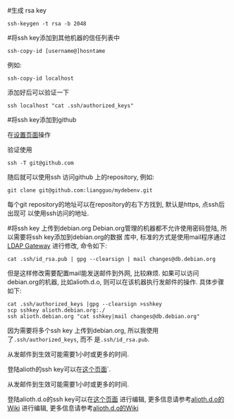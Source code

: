 #生成 rsa key 

```
ssh-keygen -t rsa -b 2048
```

#将ssh key添加到其他机器的信任列表中

```
ssh-copy-id [username@]hosntame
```
例如:
```
ssh-copy-id localhost
```

添加好后可以验证一下
```
ssh localhost "cat .ssh/authorized_keys"
```

#将ssh key添加到github

在[设置页面](https://github.com/settings/ssh)操作

验证使用
```
ssh -T git@github.com
```
随后就可以使用ssh 访问github 上的repository, 例如:
```
git clone git@github.com:liangguo/mydebenv.git
```
每个git repository的地址可以在repository的右下方找到, 默认是https, 点ssh后出现可
以使用ssh访问的地址.

#将ssh key 上传到debian.org
Debian.org管理的机器都不允许使用密码登陆, 所以需要将ssh key添加到debian.org的数据
库中, 标准的方式是使用mail程序通过[LDAP Gateway](https://db.debian.org/doc-mail.html)
进行修改, 命令如下:
```
cat .ssh/id_rsa.pub | gpg --clearsign | mail changes@db.debian.org
```
但是这样修改需要配置mail能发送邮件到外网, 比较麻烦. 如果可以访问debian.org的机器,
比如alioth.d.o, 则可以在该机器执行发邮件的操作. 具体步骤如下:

```
cat .ssh/authorized_keys |gpg --clearsign >sshkey
scp sshkey alioth.debian.org:./
ssh alioth.debian.org "cat sshkey|mail changes@db.debian.org"
```

因为需要将多个ssh key 上传到debian.org, 所以我使用了`.ssh/authorized_keys`, 而不
是`.ssh/id_rsa.pub`. 

从发邮件到生效可能需要1小时或更多的时间. 

登陆alioth的ssh key可以在[这个页面](https://alioth.debian.org/account/editsshkeys.php)`. 

从发邮件到生效可能需要1小时或更多的时间. 

登陆alioth.d.o的ssh key可以在[这个页面](https://alioth.debian.org/account/editsshkeys.php)
进行编辑, 更多信息请参考[alioth.d.o的Wiki](https://wiki.debian.org/Alioth/SSH)
进行编辑, 更多信息请参考[alioth.d.o的Wiki](https://wiki.debian.org/Alioth/SSH)

